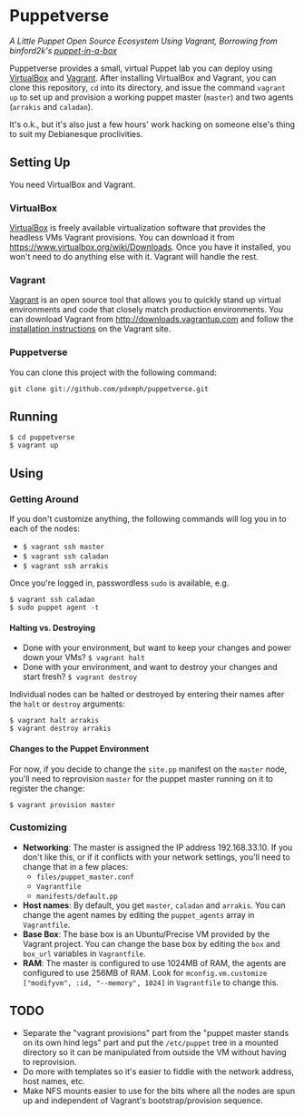 # Puppetverse

_A Little Puppet Open Source Ecosystem Using Vagrant, Borrowing from binford2k's [puppet-in-a-box](https://github.com/binford2k/puppet-in-a-box)_

Puppetverse provides a small, virtual Puppet lab you can deploy using [VirtualBox][] and [Vagrant][]. After installing VirtualBox and Vagrant, you can clone this repository, `cd` into its directory, and issue the command `vagrant up` to set up and provision a working puppet master (`master`) and two agents (`arrakis` and `caladan`). 

It's o.k., but it's also just a few hours' work hacking on someone else's thing to suit my Debianesque proclivities.

## Setting Up

You need VirtualBox and Vagrant. 

### VirtualBox 

[VirtualBox][] is freely available virtualization software that provides the headless VMs Vagrant provisions. You can download it from <https://www.virtualbox.org/wiki/Downloads>. Once you have it installed, you won't need to do anything else with it. Vagrant will handle the rest. 

### Vagrant

[Vagrant][] is an open source tool that allows you to quickly stand up virtual environments and code that closely match production environments. You can download Vagrant from <http://downloads.vagrantup.com> and follow the [installation instructions][] on the Vagrant site. 

### Puppetverse

You can clone this project with the following command:

`git clone git://github.com/pdxmph/puppetverse.git`

## Running

`$ cd puppetverse`  
`$ vagrant up`

## Using

### Getting Around

If you don't customize anything, the following commands will log you in to each of the nodes:

- `$ vagrant ssh master`   
- `$ vagrant ssh caladan` 
- `$ vagrant ssh arrakis` 

Once you're logged in, passwordless `sudo` is available, e.g. 

`$ vagrant ssh caladan`  
`$ sudo puppet agent -t`

#### Halting vs. Destroying

- Done with your environment, but want to keep your changes and power down your VMs? `$ vagrant halt`
- Done with your environment, and want to destroy your changes and start fresh? `$ vagrant destroy`

Individual nodes can be halted or destroyed by entering their names after the `halt` or `destroy` arguments:

`$ vagrant halt arrakis`  
`$ vagrant destroy arrakis`

#### Changes to the Puppet Environment

For now, if you decide to change the `site.pp` manifest on the `master` node, you'll need to reprovision `master` for the puppet master running on it to register the change:

`$ vagrant provision master`

### Customizing

- __Networking__: The master is assigned the IP address 192.168.33.10. If you don't like this, or if it conflicts with your network settings, you'll need to change that in a few places: 
  - `files/puppet_master.conf`
  - `Vagrantfile`
  - `manifests/default.pp`
- __Host names__: By default, you get `master`, `caladan` and `arrakis`. You can change the agent names by editing the `puppet_agents` array in `Vagrantfile`.
- __Base Box__: The base box is an Ubuntu/Precise VM provided by the Vagrant project. You can change the base box by editing the `box` and `box_url` variables in `Vagrantfile`. 
- __RAM__: The master is configured to use 1024MB of RAM, the agents are configured to use 256MB of RAM. Look for `mconfig.vm.customize ["modifyvm", :id, "--memory", 1024]` in `Vagrantfile` to change this.

## TODO

- Separate the "vagrant provisions" part from the "puppet master stands on its own hind legs" part and put the `/etc/puppet` tree in a mounted directory so it can be manipulated from outside the VM without having to reprovision.
- Do more with templates so it's easier to fiddle with the network address, host names, etc. 
- Make NFS mounts easier to use for the bits where all the nodes are spun up and independent of Vagrant's bootstrap/provision sequence. 


[VirtualBox]: http://virtualbox.com
[Vagrant]: http://vagrantup.com
[installation instructions]: http://docs.vagrantup.com/v1/docs/getting-started/index.html